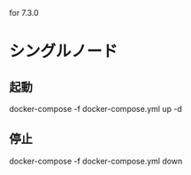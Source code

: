 for 7.3.0

# シングルノード

## 起動
docker-compose -f docker-compose.yml up -d

## 停止
docker-compose -f docker-compose.yml down
